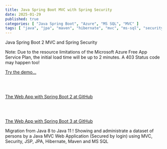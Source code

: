 ```yaml
---
title: Java Spring Boot MVC with Spring Security
date: 2025-01-29
published: true
categories: [ "Java Spring Boot", "Azure", "MS SQL", "MVC" ]
tags: [ "java", "jpa", "maven", "hibernate", "mvc", "ms-sql", "security", "azure", "mvc" ]
---
```


Java Spring Boot 2 MVC and Spring Security

<p>Note: Due to the resource limitations of the Microsoft Azure Free App Service Plan, the initial load time will be up to 2 minutes. A 403 Status code may happen too!</p>

<a href="https://pso-mvc-secure.azurewebsites.net" target="_blank" title="Java Spring Boot 2 Security">Try the demo...</a>
 
<br /><br />

<a href="https://github.com/persteenolsen/springboot-mvc-security" target="_blank">The Web App with Spring Boot 2 at GitHub</a>

<br /><br />

<a href="https://github.com/persteenolsen/spring-boot-3-mvc-security" target="_blank">The Web App with Spring Boot 3 at GitHub</a>

Migration from Java 8 to Java 11 ! Showing and administrate a dataset of persons by a Java MVC Web Application (Secured by login) using MVC, Security, JSP, JPA, Hibernate, Maven and MS SQL





